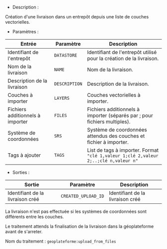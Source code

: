 - Description :

Création d'une livraison dans un entrepôt depuis une liste de couches vectorielles.

- Paramètres :

| Entrée           | Paramètre          | Description                                                |
|------------------|--------------------|------------------------------------------------------------|
| Identifiant de l'entrepôt    | `DATASTORE`        | Identifiant de l'entrepôt utilisé pour la création de la livraison.  |
| Nom de la livraison        | `NAME`      | Nom de la livraison. |
| Description de la livraison| `DESCRIPTION`  | Description de la livraison. |
| Couches à importer | `LAYERS`  | Couches vectorielles à importer. |
| Fichiers additionnels à importer| `FILES`  | Fichiers additionnels à importer (séparés par ; pour fichiers multiples). |
| Système de coordonnées| `SRS`  | Système de coordonnées attendus des couches et fichier à importer. |
| Tags à ajouter | `TAGS`  | List de tags à importer. Format `"clé 1,valeur 1;clé 2,valeur 2;..;clé n,valeur n"` |

- Sorties :

| Sortie                             | Paramètre                           | Description                    |
|------------------------------------|-------------------------------------|--------------------------------|
| Identifiant de la livraison créé | `CREATED_UPLOAD_ID`        | Identifiant de la livraison créé  |

La livraison n'est pas effectuée si les systèmes de coordonnées sont différents entre les couches.

Le traitement attends la finalisation de la livraison dans la géoplateforme avant de s'arreter.

Nom du traitement : `geoplateforme:upload_from_files`
